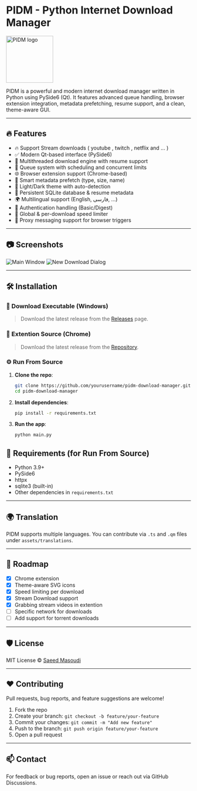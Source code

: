 # PIDM - Python Internet Download Manager

<img src="screenshots/pidm.png" alt="PIDM logo" width="128" height="128">

PIDM is a powerful and modern internet download manager written in Python using PySide6 (Qt). It features advanced queue handling, browser extension integration, metadata prefetching, resume support, and a clean, theme-aware GUI.

---

## 🔥 Features

- 🔥 Support Stream downloads ( youtube , twitch , netflix and ... )
- ✅ Modern Qt-based interface (PySide6)
- 🚀 Multithreaded download engine with resume support
- 📁 Queue system with scheduling and concurrent limits
- 🌐 Browser extension support (Chrome-based)
- 🧠 Smart metadata prefetch (type, size, name)
- 🎨 Light/Dark theme with auto-detection
- 💾 Persistent SQLite database & resume metadata
- 🌍 Multilingual support (English, فارسی, ...)
- 🔐 Authentication handling (Basic/Digest)
- 📡 Global & per-download speed limiter
- 🔌 Proxy messaging support for browser triggers

---

## 📷 Screenshots

![Main Window](screenshots/Screenshot-1.png)
![New Download Dialog](screenshots/Screenshot-2.png)

---

## 🛠️ Installation

### 🔽 Download Executable (Windows)

> Download the latest release from the [Releases](https://github.com/saeedmasoudie/PIDM/releases) page.

### 🔽 Extention Source (Chrome)

> Download the latest release from the [Repository](https://github.com/saeedmasoudie/PIDM-ext).

### ⚙️ Run From Source

1. **Clone the repo**:
    ```bash
    git clone https://github.com/yourusername/pidm-download-manager.git
    cd pidm-download-manager
    ```

2. **Install dependencies**:
    ```bash
    pip install -r requirements.txt
    ```

3. **Run the app**:
    ```bash
    python main.py
    ```

## 🧪 Requirements (for Run From Source)

- Python 3.9+
- PySide6
- httpx
- sqlite3 (built-in)
- Other dependencies in `requirements.txt`

---

## 🌍 Translation

PIDM supports multiple languages. You can contribute via `.ts` and `.qm` files under `assets/translations`.

---

## 🧩 Roadmap

- [x] Chrome extension
- [x] Theme-aware SVG icons
- [x] Speed limiting per download
- [x] Stream Download support
- [x] Grabbing stream videos in extention
- [ ] Specific network for downloads
- [ ] Add support for torrent downloads

---

## 🛡️ License

MIT License © [Saeed Masoudi](https://github.com/saeedmasoudie)

---

## ❤️ Contributing

Pull requests, bug reports, and feature suggestions are welcome!

1. Fork the repo
2. Create your branch: `git checkout -b feature/your-feature`
3. Commit your changes: `git commit -m "Add new feature"`
4. Push to the branch: `git push origin feature/your-feature`
5. Open a pull request

---

## 📫 Contact

For feedback or bug reports, open an issue or reach out via GitHub Discussions.

